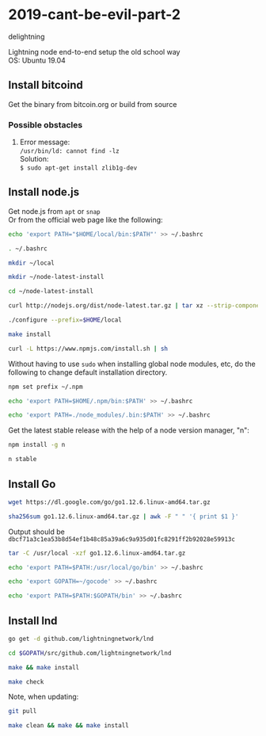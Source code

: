 # 2019-cant-be-evil-part-2
delightning


Lightning node end-to-end setup the old school way  
OS: Ubuntu 19.04

## Install bitcoind
Get the binary from bitcoin.org
or build from source

### Possible obstacles
1. Error message:  
`/usr/bin/ld: cannot find -lz`  
Solution:  
`$ sudo apt-get install zlib1g-dev`

## Install node.js
Get node.js from `apt` or `snap`  
Or from the official web page like the following:
```bash
echo 'export PATH="$HOME/local/bin:$PATH"' >> ~/.bashrc

. ~/.bashrc

mkdir ~/local

mkdir ~/node-latest-install

cd ~/node-latest-install

curl http://nodejs.org/dist/node-latest.tar.gz | tar xz --strip-components=1

./configure --prefix=$HOME/local

make install

curl -L https://www.npmjs.com/install.sh | sh
```

Without having to use `sudo` when installing global node modules, etc, do the following to change default installation directory.
```bash
npm set prefix ~/.npm

echo 'export PATH=$HOME/.npm/bin:$PATH' >> ~/.bashrc

echo 'export PATH=./node_modules/.bin:$PATH' >> ~/.bashrc
```

Get the latest stable release with the help of a node version manager, "n":
```bash
npm install -g n

n stable
```

## Install Go
```bash
wget https://dl.google.com/go/go1.12.6.linux-amd64.tar.gz
```

```bash
sha256sum go1.12.6.linux-amd64.tar.gz | awk -F " " '{ print $1 }'
```
Output should be `dbcf71a3c1ea53b8d54ef1b48c85a39a6c9a935d01fc8291ff2b92028e59913c`

```bash
tar -C /usr/local -xzf go1.12.6.linux-amd64.tar.gz

echo 'export PATH=$PATH:/usr/local/go/bin' >> ~/.bashrc

echo 'export GOPATH=~/gocode' >> ~/.bashrc

echo 'export PATH=$PATH:$GOPATH/bin' >> ~/.bashrc
```

## Install lnd
```bash
go get -d github.com/lightningnetwork/lnd

cd $GOPATH/src/github.com/lightningnetwork/lnd

make && make install

make check
```

Note, when updating:
```bash
git pull

make clean && make && make install
```
